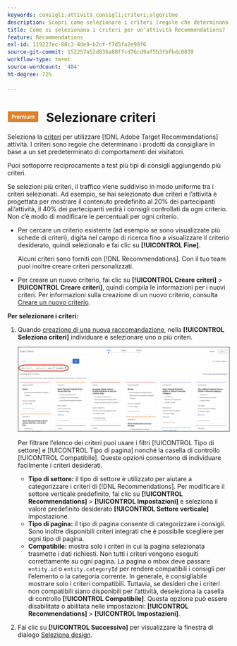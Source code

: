 ```yaml
---
keywords: consigli;attività consigli;criteri;algoritmo
description: Scopri come selezionare i criteri (regole che determinano quali prodotti o contenuti consigliare) da utilizzare nel tuo Adobe [!DNL Target] Attività Recommendations.
title: Come si selezionano i criteri per un’attività Recommendations?
feature: Recommendations
exl-id: 119227ec-88c3-4de9-b2cf-f7d5fa2e98f6
source-git-commit: 152257a52d836a88ffcd76cd9af5b3fbfbdc0839
workflow-type: tm+mt
source-wordcount: '404'
ht-degree: 72%

---
```


# ![PREMIUM](/help/main/assets/premium.png) Selezionare criteri

Seleziona la [criteri](/help/main/c-recommendations/c-algorithms/algorithms.md) per utilizzare [!DNL Adobe Target Recommendations] attività. I criteri sono regole che determinano i prodotti da consigliare in base a un set predeterminato di comportamenti dei visitatori.

Puoi sottoporre reciprocamente a test più tipi di consigli aggiungendo più criteri.

Se selezioni più criteri, il traffico viene suddiviso in modo uniforme tra i criteri selezionati. Ad esempio, se hai selezionato due criteri e l’attività è progettata per mostrare il contenuto predefinito al 20% dei partecipanti all’attività, il 40% dei partecipanti vedrà i consigli controllati da ogni criterio. Non c’è modo di modificare le percentuali per ogni criterio.

* Per cercare un criterio esistente (ad esempio se sono visualizzate più schede di criteri), digita nel campo di ricerca fino a visualizzare il criterio desiderato, quindi selezionalo e fai clic su **[!UICONTROL Fine]**.

   Alcuni criteri sono forniti con [!DNL Recommendations]. Con il tuo team puoi inoltre creare criteri personalizzati.

* Per creare un nuovo criterio, fai clic su **[!UICONTROL Creare criteri]** > **[!UICONTROL Creare criteri]**, quindi compila le informazioni per i nuovi criteri. Per informazioni sulla creazione di un nuovo criterio, consulta [Creare un nuovo criterio](/help/main/c-recommendations/c-algorithms/create-new-algorithm.md#task_8A9CB465F28D44899F69F38AD27352FE).

**Per selezionare i criteri:**

1. Quando [creazione di una nuova raccomandazione](/help/main/c-recommendations/t-create-recs-activity/create-recs-activity.md#task_6874328773C64C44A73F0A130AD3F96F), nella **[!UICONTROL Seleziona criteri]** individuare e selezionare uno o più criteri.

   ![Finestra di dialogo Seleziona criteri](/help/main/c-recommendations/t-create-recs-activity/assets/filters.png)

   Per filtrare l’elenco dei criteri puoi usare i filtri [!UICONTROL Tipo di settore] e [!UICONTROL Tipo di pagina] nonché la casella di controllo [!UICONTROL Compatibile]. Queste opzioni consentono di individuare facilmente i criteri desiderati.

   * **Tipo di settore:** il tipo di settore è utilizzato per aiutare a categorizzare i criteri di [!DNL Recommendations]. Per modificare il settore verticale predefinito, fai clic su **[!UICONTROL Recommendations]** > **[!UICONTROL Impostazioni]** e seleziona il valore predefinito desiderato **[!UICONTROL Settore verticale]** impostazione.
   * **Tipo di pagina:** il tipo di pagina consente di categorizzare i consigli. Sono inoltre disponibili criteri integrati che è possibile scegliere per ogni tipo di pagina.
   * **Compatibile:** mostra solo i criteri in cui la pagina selezionata trasmette i dati richiesti. Non tutti i criteri vengono eseguiti correttamente su ogni pagina. La pagina o mbox deve passare `entity.id` o `entity.categoryId` per rendere compatibili i consigli per l’elemento o la categoria corrente. In generale, è consigliabile mostrare solo i criteri compatibili. Tuttavia, se desideri che i criteri non compatibili siano disponibili per l’attività, deseleziona la casella di controllo **[!UICONTROL Compatibile]**. Questa opzione può essere disabilitata o abilitata nelle impostazioni: **[!UICONTROL Recommendations]** > **[!UICONTROL Impostazioni]**.

1. Fai clic su **[!UICONTROL Successivo]** per visualizzare la finestra di dialogo [Seleziona design](/help/main/c-recommendations/c-design-overview/design-overview.md).

